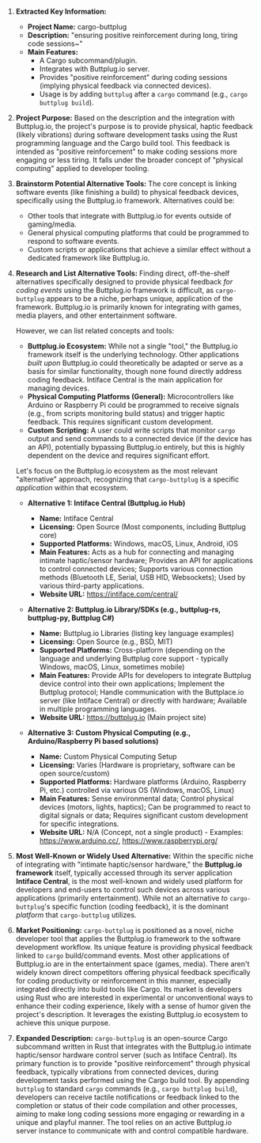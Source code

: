 1.  **Extracted Key Information:**
    *   **Project Name:** cargo-buttplug
    *   **Description:** "ensuring positive reinforcement during long, tiring code sessions~"
    *   **Main Features:**
        *   A Cargo subcommand/plugin.
        *   Integrates with Buttplug.io server.
        *   Provides "positive reinforcement" during coding sessions (implying physical feedback via connected devices).
        *   Usage is by adding `buttplug` after a `cargo` command (e.g., `cargo buttplug build`).

2.  **Project Purpose:** Based on the description and the integration with Buttplug.io, the project's purpose is to provide physical, haptic feedback (likely vibrations) during software development tasks using the Rust programming language and the Cargo build tool. This feedback is intended as "positive reinforcement" to make coding sessions more engaging or less tiring. It falls under the broader concept of "physical computing" applied to developer tooling.

3.  **Brainstorm Potential Alternative Tools:** The core concept is linking software events (like finishing a build) to physical feedback devices, specifically using the Buttplug.io framework. Alternatives could be:
    *   Other tools that integrate with Buttplug.io for events outside of gaming/media.
    *   General physical computing platforms that could be programmed to respond to software events.
    *   Custom scripts or applications that achieve a similar effect without a dedicated framework like Buttplug.io.

4.  **Research and List Alternative Tools:** Finding direct, off-the-shelf alternatives specifically designed to provide physical feedback *for coding events* using the Buttplug.io framework is difficult, as `cargo-buttplug` appears to be a niche, perhaps unique, application of the framework. Buttplug.io is primarily known for integrating with games, media players, and other entertainment software.

    However, we can list related concepts and tools:

    *   **Buttplug.io Ecosystem:** While not a single "tool," the Buttplug.io framework itself is the underlying technology. Other applications *built upon* Buttplug.io could theoretically be adapted or serve as a basis for similar functionality, though none found directly address coding feedback. Intiface Central is the main application for managing devices.
    *   **Physical Computing Platforms (General):** Microcontrollers like Arduino or Raspberry Pi could be programmed to receive signals (e.g., from scripts monitoring build status) and trigger haptic feedback. This requires significant custom development.
    *   **Custom Scripting:** A user could write scripts that monitor `cargo` output and send commands to a connected device (if the device has an API), potentially bypassing Buttplug.io entirely, but this is highly dependent on the device and requires significant effort.

    Let's focus on the Buttplug.io ecosystem as the most relevant "alternative" approach, recognizing that `cargo-buttplug` is a specific *application* within that ecosystem.

    *   **Alternative 1: Intiface Central (Buttplug.io Hub)**
        *   **Name:** Intiface Central
        *   **Licensing:** Open Source (Most components, including Buttplug core)
        *   **Supported Platforms:** Windows, macOS, Linux, Android, iOS
        *   **Main Features:** Acts as a hub for connecting and managing intimate haptic/sensor hardware; Provides an API for applications to control connected devices; Supports various connection methods (Bluetooth LE, Serial, USB HID, Websockets); Used by various third-party applications.
        *   **Website URL:** https://intiface.com/central/

    *   **Alternative 2: Buttplug.io Library/SDKs (e.g., buttplug-rs, buttplug-py, Buttplug C#)**
        *   **Name:** Buttplug.io Libraries (listing key language examples)
        *   **Licensing:** Open Source (e.g., BSD, MIT)
        *   **Supported Platforms:** Cross-platform (depending on the language and underlying Buttplug core support - typically Windows, macOS, Linux, sometimes mobile)
        *   **Main Features:** Provide APIs for developers to integrate Buttplug device control into their own applications; Implement the Buttplug protocol; Handle communication with the Buttplace.io server (like Intiface Central) or directly with hardware; Available in multiple programming languages.
        *   **Website URL:** https://buttplug.io (Main project site)

    *   **Alternative 3: Custom Physical Computing (e.g., Arduino/Raspberry Pi based solutions)**
        *   **Name:** Custom Physical Computing Setup
        *   **Licensing:** Varies (Hardware is proprietary, software can be open source/custom)
        *   **Supported Platforms:** Hardware platforms (Arduino, Raspberry Pi, etc.) controlled via various OS (Windows, macOS, Linux)
        *   **Main Features:** Sense environmental data; Control physical devices (motors, lights, haptics); Can be programmed to react to digital signals or data; Requires significant custom development for specific integrations.
        *   **Website URL:** N/A (Concept, not a single product) - Examples: https://www.arduino.cc/, https://www.raspberrypi.org/

5.  **Most Well-Known or Widely Used Alternative:** Within the specific niche of integrating with "intimate haptic/sensor hardware," the **Buttplug.io framework** itself, typically accessed through its server application **Intiface Central**, is the most well-known and widely used platform for developers and end-users to control such devices across various applications (primarily entertainment). While not an alternative *to* `cargo-buttplug`'s specific function (coding feedback), it is the dominant *platform* that `cargo-buttplug` utilizes.

6.  **Market Positioning:** `cargo-buttplug` is positioned as a novel, niche developer tool that applies the Buttplug.io framework to the software development workflow. Its unique feature is providing physical feedback linked to `cargo` build/command events. Most other applications of Buttplug.io are in the entertainment space (games, media). There aren't widely known direct competitors offering physical feedback specifically for coding productivity or reinforcement in this manner, especially integrated directly into build tools like Cargo. Its market is developers using Rust who are interested in experimental or unconventional ways to enhance their coding experience, likely with a sense of humor given the project's description. It leverages the existing Buttplug.io ecosystem to achieve this unique purpose.

7.  **Expanded Description:** `cargo-buttplug` is an open-source Cargo subcommand written in Rust that integrates with the Buttplug.io intimate haptic/sensor hardware control server (such as Intiface Central). Its primary function is to provide "positive reinforcement" through physical feedback, typically vibrations from connected devices, during development tasks performed using the Cargo build tool. By appending `buttplug` to standard `cargo` commands (e.g., `cargo buttplug build`), developers can receive tactile notifications or feedback linked to the completion or status of their code compilation and other processes, aiming to make long coding sessions more engaging or rewarding in a unique and playful manner. The tool relies on an active Buttplug.io server instance to communicate with and control compatible hardware.